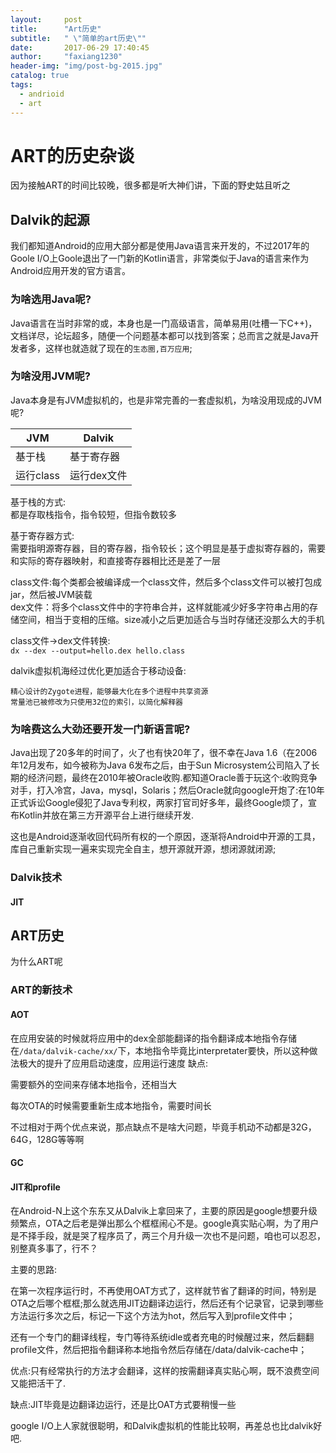 ```yaml
---
layout:     post
title:      "Art历史"
subtitle:   " \"简单的art历史\""
date:       2017-06-29 17:40:45
author:     "faxiang1230"
header-img: "img/post-bg-2015.jpg"
catalog: true
tags:
  - andrioid
  - art
---
```

# ART的历史杂谈
因为接触ART的时间比较晚，很多都是听大神们讲，下面的野史姑且听之
## Dalvik的起源
我们都知道Android的应用大部分都是使用Java语言来开发的，不过2017年的Goole I/O上Goole退出了一门新的Kotlin语言，非常类似于Java的语言来作为Android应用开发的官方语言。
### 为啥选用Java呢?
Java语言在当时非常的或，本身也是一门高级语言，简单易用(吐槽一下C++)，文档详尽，论坛超多，随便一个问题基本都可以找到答案；总而言之就是Java开发者多，这样也就造就了现在的`生态圈,百万应用`;
### 为啥没用JVM呢?
Java本身是有JVM虚拟机的，也是非常完善的一套虚拟机，为啥没用现成的JVM呢?

|JVM|Dalvik|
|--|--|  
|基于栈|基于寄存器|  
|运行class|运行dex文件|  

基于栈的方式:  
都是存取栈指令，指令较短，但指令数较多

基于寄存器方式:  
需要指明源寄存器，目的寄存器，指令较长；这个明显是基于虚拟寄存器的，需要和实际的寄存器映射，和直接寄存器相比还是差了一层

class文件:每个类都会被编译成一个class文件，然后多个class文件可以被打包成jar，然后被JVM装载  
dex文件：将多个class文件中的字符串合并，这样就能减少好多字符串占用的存储空间，相当于变相的压缩。size减小之后更加适合与当时存储还没那么大的手机

class文件->dex文件转换:  
`dx --dex --output=hello.dex hello.class`

dalvik虚拟机海经过优化更加适合于移动设备:
```
精心设计的Zygote进程，能够最大化在多个进程中共享资源
常量池已被修改为只使用32位的索引，以简化解释器
```
### 为啥费这么大劲还要开发一门新语言呢?
Java出现了20多年的时间了，火了也有快20年了，很不幸在Java 1.6（在2006年12月发布，如今被称为Java 6发布之后，由于Sun Microsystem公司陷入了长期的经济问题，最终在2010年被Oracle收购.都知道Oracle善于玩这个:收购竞争对手，打入冷宫，Java，mysql，Solaris；然后Oracle就向google开炮了:在10年正式诉讼Google侵犯了Java专利权，两家打官司好多年，最终Google烦了，宣布Kotlin并放在第三方开源平台上进行继续开发.

这也是Android逐渐收回代码所有权的一个原因，逐渐将Android中开源的工具，库自己重新实现一遍来实现完全自主，想开源就开源，想闭源就闭源;
### Dalvik技术
#### JIT
## ART历史
为什么ART呢
### ART的新技术
#### AOT
在应用安装的时候就将应用中的dex全部能翻译的指令翻译成本地指令存储在`/data/dalvik-cache/xx/`下，本地指令毕竟比interpretater要快，所以这种做法极大的提升了应用启动速度，应用运行速度
缺点:

需要额外的空间来存储本地指令，还相当大

每次OTA的时候需要重新生成本地指令，需要时间长

不过相对于两个优点来说，那点缺点不是啥大问题，毕竟手机动不动都是32G，64G，128G等等啊
#### GC
#### JIT和profile
在Android-N上这个东东又从Dalvik上拿回来了，主要的原因是google想要升级频繁点，OTA之后老是弹出那么个框框闹心不是。google真实贴心啊，为了用户是不择手段，就是哭了程序员了，两三个月升级一次也不是问题，咱也可以忍忍，别整真多事了，行不？

主要的思路:

在第一次程序运行时，不再使用OAT方式了，这样就节省了翻译的时间，特别是OTA之后哪个框框;那么就选用JIT边翻译边运行，然后还有个记录官，记录到哪些方法运行多次之后，标记一下这个方法为hot，然后写入到profile文件中；

还有一个专门的翻译线程，专门等待系统idle或者充电的时候醒过来，然后翻翻profile文件，然后把指令翻译称本地指令然后存储在/data/dalvik-cache中；

优点:只有经常执行的方法才会翻译，这样的按需翻译真实贴心啊，既不浪费空间又能把活干了.

缺点:JIT毕竟是边翻译边运行，还是比OAT方式要稍慢一些

google I/O上人家就很聪明，和Dalvik虚拟机的性能比较啊，再差总也比dalvik好吧.
